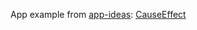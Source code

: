 App example from [app-ideas](https://github.com/florinpop17/app-ideas): [CauseEffect](https://github.com/florinpop17/app-ideas/blob/master/Projects/1-Beginner/Cause-Effect-App.md)
